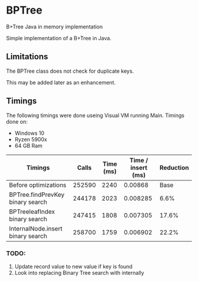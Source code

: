 # BPTree
B+Tree Java in memory implementation

Simple implementation of a B+Tree in Java.

## Limitations

The BPTree class does not check for duplicate keys.

This may be added later as an enhancement.

## Timings

The following timings were done useing Visual VM running Main.
Timings done on:
* Windows 10
* Ryzen 5900x
* 64 GB Ram


| Timings                           | Calls  | Time (ms) | Time / insert (ms) | Reduction |
|-----------------------------------|--------|-----------|--------------------|-----------|
| Before optimizations              | 252590 | 2240      | 0.00868            | Base      |
| BPTree.findPrevKey binary search  | 244178 | 2023      | 0.008285           | 6.6%      |
| BPTreeleafIndex binary search     | 247415 | 1808      | 0.007305           | 17.6%     |
| InternalNode.insert binary search | 258700 | 1759      | 0.006902           | 22.2%     |              
### TODO:

1. Update record value to new value if key is found
2. Look into replacing Binary Tree search with internally  

